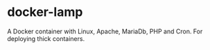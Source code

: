 # docker-lamp
A Docker container with Linux, Apache, MariaDb, PHP and Cron.  For deploying thick containers.
